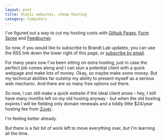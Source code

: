 ```yaml
---
layout: post
title: Static websites, cheap hosting
category: Computers
---
```


I've figured out a way to cut my hosting costs with [Github Pages](http://github.com/pages), [Form Spree](http://formspree.io) and [Feedburner](http://feedburner.com).

So now, if you would like to subscribe to Brandt Lab updates, you can use the RSS link down the lower right of this page, or [subscribe by email](https://feedburner.google.com/fb/a/mailverify?uri=brandtlab&amp;loc=en_US).

For many years now I've been sitting on extra hosting, just in case the perfect job comes along and I can stun a potential client with a quick webpage and make lots of money.  Okay, so maybe make *some* money.  But my technical abilities far outstrip my ability to present myself as a serious web mechanic.  And there are so many free options out there.

So now, I can still make a quick website if the ideal client arose - hey, I still have many months left on my old hosting anyway - but when the old hosting expires I will be fielding only domain renewals and a tiddly little $24/year hosting fee from [Zuver](http://www.zuver.net).

I'm feeling better already.

But there is a fair bit of work left to move everything over, but I'm learning all the time.
